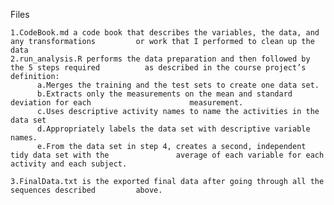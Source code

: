 Files

    1.CodeBook.md a code book that describes the variables, the data, and any transformations         or work that I performed to clean up the data
    2.run_analysis.R performs the data preparation and then followed by the 5 steps required          as described in the course project’s definition:
          a.Merges the training and the test sets to create one data set.
          b.Extracts only the measurements on the mean and standard deviation for each                      measurement.
          c.Uses descriptive activity names to name the activities in the data set
          d.Appropriately labels the data set with descriptive variable names.
          e.From the data set in step 4, creates a second, independent tidy data set with the               average of each variable for each activity and each subject.

    3.FinalData.txt is the exported final data after going through all the sequences described         above.
